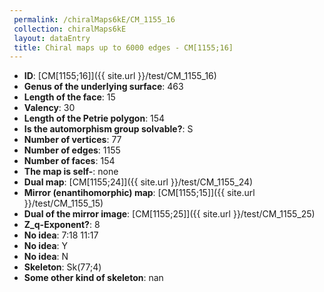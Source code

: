 ```yaml
--- 
 permalink: /chiralMaps6kE/CM_1155_16 
 collection: chiralMaps6kE
 layout: dataEntry
 title: Chiral maps up to 6000 edges - CM[1155;16]
---
```


- **ID**: [CM[1155;16]]({{ site.url }}/test/CM_1155_16)
- **Genus of the underlying surface**: 463
- **Length of the face**: 15
- **Valency**: 30
- **Length of the Petrie polygon**: 154
- **Is the automorphism group solvable?**: S
- **Number of vertices**: 77
- **Number of edges**: 1155
- **Number of faces**: 154
- **The map is self-**: none
- **Dual map**: [CM[1155;24]]({{ site.url }}/test/CM_1155_24)
- **Mirror (enantihomorphic) map**: [CM[1155;15]]({{ site.url }}/test/CM_1155_15)
- **Dual of the mirror image**: [CM[1155;25]]({{ site.url }}/test/CM_1155_25)
- **Z_q-Exponent?**: 8
- **No idea**:  7:18 11:17
- **No idea**: Y
- **No idea**: N
- **Skeleton**: Sk(77;4)
- **Some other kind of skeleton**: nan
